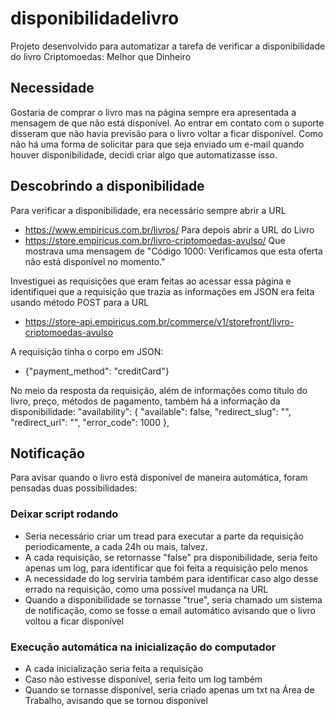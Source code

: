# disponibilidadelivro
Projeto desenvolvido para automatizar a tarefa de verificar a disponibilidade do livro Criptomoedas: Melhor que Dinheiro

## Necessidade
Gostaria de comprar o livro mas na página sempre era apresentada a mensagem de que não está disponível. Ao entrar em contato com o suporte disseram que não havia previsão para o livro voltar a ficar disponível.
Como não há uma forma de solicitar para que seja enviado um e-mail quando houver disponibilidade, decidi criar algo que automatizasse isso.

## Descobrindo a disponibilidade
Para verificar a disponibilidade, era necessário sempre abrir a URL
 - https://www.empiricus.com.br/livros/
Para depois abrir a URL do Livro
 - https://store.empiricus.com.br/livro-criptomoedas-avulso/
Que mostrava uma mensagem de "Código 1000: Verificamos que esta oferta não está disponível no momento."

Investiguei as requisições que eram feitas ao acessar essa página e identifiquei que a requisição que trazia as informações em JSON era feita usando método POST para a URL
 - https://store-api.empiricus.com.br/commerce/v1/storefront/livro-criptomoedas-avulso

A requisição tinha o corpo em JSON:
 - {"payment_method": "creditCard"}

No meio da resposta da requisição, além de informações como título do livro, preço, métodos de pagamento, também há a informação da disponibilidade:
"availability": {
    "available": false,
    "redirect_slug": "",
    "redirect_url": "",
    "error_code": 1000
},

## Notificação
Para avisar quando o livro está disponível de maneira automática, foram pensadas duas possibilidades:

### Deixar script rodando
 - Seria necessário criar um tread para executar a parte da requisição periodicamente, a cada 24h ou mais, talvez.
 - A cada requisição, se retornasse "false" pra disponibilidade, seria feito apenas um log, para identificar que foi feita a requisição pelo menos
 - A necessidade do log serviria também para identificar caso algo desse errado na requisição, como uma possível mudança na URL
 - Quando a disponibilidade se tornasse "true", seria chamado um sistema de notificação, como se fosse o email automático avisando que o livro voltou a ficar disponível

### Execução automática na inicialização do computador
 - A cada inicialização seria feita a requisição
 - Caso não estivesse disponível, seria feito um log também
 - Quando se tornasse disponível, seria criado apenas um txt na Área de Trabalho, avisando que se tornou disponível